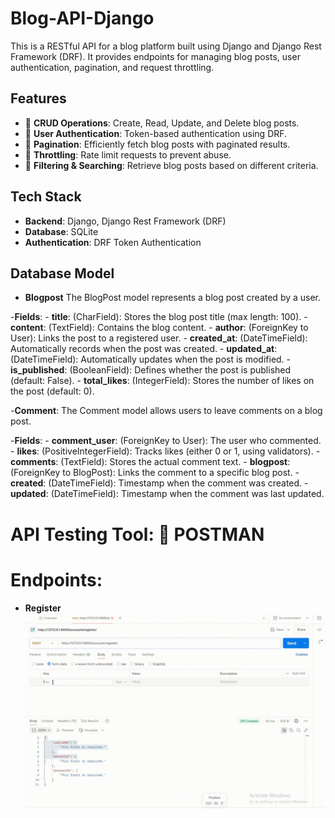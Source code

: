 # Blog-API-Django
This is a RESTful API for a blog platform built using Django and Django Rest Framework (DRF). 
It provides endpoints for managing blog posts, user authentication, pagination, and request throttling.

## Features
- 🔹 **CRUD Operations**: Create, Read, Update, and Delete blog posts.
- 🔹 **User Authentication**: Token-based authentication using DRF.
- 🔹 **Pagination**: Efficiently fetch blog posts with paginated results.
- 🔹 **Throttling**: Rate limit requests to prevent abuse.
- 🔹 **Filtering & Searching**: Retrieve blog posts based on different criteria.

## Tech Stack
- **Backend**: Django, Django Rest Framework (DRF)
- **Database**: SQLite 
- **Authentication**: DRF Token Authentication 

## Database Model
- **Blogpost**
The BlogPost model represents a blog post created by a user.

-**Fields**:
    - **title**: (CharField): Stores the blog post title (max length: 100).
    - **content**: (TextField): Contains the blog content.
    - **author**: (ForeignKey to User): Links the post to a registered user.
    - **created_at**: (DateTimeField): Automatically records when the post was created.
    - **updated_at**: (DateTimeField): Automatically updates when the post is modified.
    - **is_published**: (BooleanField): Defines whether the post is published (default: False).
    - **total_likes**: (IntegerField): Stores the number of likes on the post (default: 0).

-**Comment**:
The Comment model allows users to leave comments on a blog post.

-**Fields**:
    - **comment_user**: (ForeignKey to User): The user who commented.
    - **likes**: (PositiveIntegerField): Tracks likes (either 0 or 1, using validators).
    - **comments**: (TextField): Stores the actual comment text.
    - **blogpost**: (ForeignKey to BlogPost): Links the comment to a specific blog post.
    - **created**: (DateTimeField): Timestamp when the comment was created.
    - **updated**: (DateTimeField): Timestamp when the comment was last updated.

# API Testing Tool: 🔬 POSTMAN 

# Endpoints:
- **Register** ![Register API Demo](https://github.com/Ananthakrishnan12/Blog-API-Django/blob/main/demo/Blog-API-registeration.gif?raw=true) 


